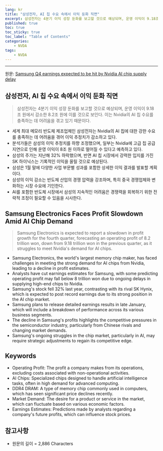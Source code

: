 ```yaml
---
lang: kr
title: "삼성전자, AI 칩 수요 속에서 이익 둔화 직면"
excerpt: 삼성전자는 4분기 이익 성장 둔화를 보고할 것으로 예상되며, 운영 이익이 9.18조 원에서 감소한 8.2조 원에 이를 것으로 보인다. 이는 Nvidia의 AI 칩 수요를 충족하는 데 어려움을 겪고 있기 때문이다.
published: true
toc: true
toc_sticky: true
toc_label: "Table of Contents"
categories:
    - NVDA
tags:
    - NVDA
---
```


---

  원문: [Samsung Q4 earnings expected to be hit by Nvidia AI chip supply delay](https://www.investing.com/news/stock-market-news/samsung-q4-earnings-expected-to-be-hit-by-nvidia-ai-chip-supply-delay-3798787)

## 삼성전자, AI 칩 수요 속에서 이익 둔화 직면

> 삼성전자는 4분기 이익 성장 둔화를 보고할 것으로 예상되며, 운영 이익이 9.18조 원에서 감소한 8.2조 원에 이를 것으로 보인다. 이는 Nvidia의 AI 칩 수요를 충족하는 데 어려움을 겪고 있기 때문이다.


- 세계 최대 메모리 반도체 제조업체인 삼성전자는 Nvidia의 AI 칩에 대한 강한 수요를 충족하는 데 어려움을 겪어 이익 추정치가 감소하고 있다.
- 분석가들은 삼성의 이익 추정치를 하향 조정했으며, 일부는 Nvidia에 고급 칩 공급 지연으로 인해 운영 이익이 8조 원 이하로 떨어질 수 있다고 예측하고 있다.
- 삼성의 주가는 지난해 32% 하락했으며, 반면 AI 칩 시장에서 강력한 입지를 가진 SK 하이닉스는 기록적인 이익을 올릴 것으로 예상된다.
- 삼성은 1월 말에 다양한 사업 부문별 성과를 포함한 상세한 이익 결과를 발표할 계획이다.
- 삼성의 이익 감소는 반도체 산업의 경쟁 압력을 강조하며, 특히 중국 경쟁업체와 변화하는 시장 수요에 기인한다.
- AI를 포함한 반도체 시장에서 삼성의 지속적인 어려움은 경쟁력을 회복하기 위한 전략적 조정이 필요할 수 있음을 시사한다.

## Samsung Electronics Faces Profit Slowdown Amid AI Chip Demand

> Samsung Electronics is expected to report a slowdown in profit growth for the fourth quarter, forecasting an operating profit of 8.2 trillion won, down from 9.18 trillion won in the previous quarter, as it struggles to meet Nvidia's demand for AI chips.


- Samsung Electronics, the world's largest memory chip maker, has faced challenges in meeting the strong demand for AI chips from Nvidia, leading to a decline in profit estimates.
- Analysts have cut earnings estimates for Samsung, with some predicting operating profit may fall below 8 trillion won due to ongoing delays in supplying high-end chips to Nvidia.
- Samsung's stock fell 32% last year, contrasting with its rival SK Hynix, which is expected to post record earnings due to its strong position in the AI chip market.
- Samsung plans to release detailed earnings results in late January, which will include a breakdown of performance across its various business segments.
- The decline in Samsung's profits highlights the competitive pressures in the semiconductor industry, particularly from Chinese rivals and changing market demands.
- Samsung's ongoing struggles in the chip market, particularly in AI, may require strategic adjustments to regain its competitive edge.

## Keywords

- Operating Profit: The profit a company makes from its operations, excluding costs associated with non-operational activities.
- AI Chips: Specialized chips designed to handle artificial intelligence tasks, often in high demand for advanced computing.
- DDR4 DRAM: A type of memory chip commonly used in computers, which has seen significant price declines recently.
- Market Demand: The desire for a product or service in the market, which can fluctuate based on various economic factors.
- Earnings Estimates: Predictions made by analysts regarding a company's future profits, which can influence stock prices.

## 참고사항

- 원문의 길이 = 2,886 Characters

